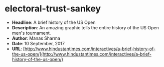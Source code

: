 # electoral-trust-sankey
- **Headline**: A brief history of the US Open
- **Description**: An amazing graphic tells the entire history of the US Open men's tournament.
- **Author**: Manas Sharma
- **Date**: 10 September, 2017
- **URL**: [http://www.hindustantimes.com/interactives/a-brief-history-of-the-us-open/](http://www.hindustantimes.com/interactives/a-brief-history-of-the-us-open/)